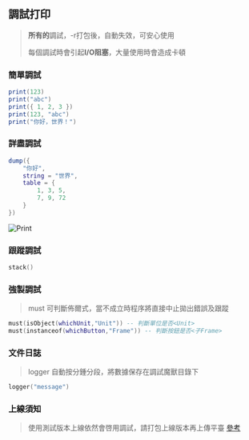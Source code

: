 ## 調試打印

> **所有的**調試，-r打包後，自動失效，可安心使用
>
> 每個調試時會引起**I/O阻塞**，大量使用時會造成卡頓

### 簡單調試

```lua
print(123)
print("abc")
print({ 1, 2, 3 })
print(123, "abc")
print("你好，世界！")
```

### 詳盡調試

```lua
dump({
    "你好",
    string = "世界",
    table = {
        1, 3, 5,
        7, 9, 72
    }
})
```

![Print](/assets/print.png)

### 跟蹤調試

```lua
stack()
```

### 強製調試

> must 可判斷佈爾式，當不成立時程序將直接中止拋出錯誤及跟蹤

```lua
must(isObject(whichUnit,"Unit")) -- 判斷單位是否<Unit>
must(instanceof(whichButton,"Frame")) -- 判斷按鈕是否<子Frame>
```

### 文件日誌

> logger 自動按分鍾分段，將數據保存在調試魔獸目錄下

```lua
logger("message")
```

### 上線須知

> 使用測試版本上線依然會啓用調試，請打包上線版本再上傳平臺 [參考](/?p=other&n=pt)
